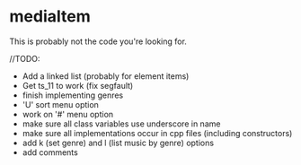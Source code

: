 # mediaItem


This is probably not the code you're looking for.


//TODO: 

- Add a linked list (probably for element items)
- Get ts_11 to work (fix segfault)
- finish implementing genres
- 'U' sort menu option
- work on '#' menu option
- make sure all class variables use underscore in name
- make sure all implementations occur in cpp files (including constructors)
- add k (set genre) and l (list music by genre) options
- add comments

